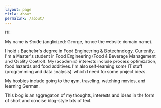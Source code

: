 ```yaml
---
layout: page
title: About
permalink: /about/
---
```


Hi! 

My name is Đorđe (anglicized: George, hence the website domain name).

I hold a Bachelor's degree in Food Engineering & Biotechnology. Currently, I'm a Master's student in Food Engineering (Food & Beverage Management and Quality Control). My (academic) interests include process optimization, food hazards and food additives. I'm also self-learning some IT stuff (programming and data analysis), which I need for some project ideas.

My hobbies include going to the gym, traveling, watching movies, and learning German.

This blog is an aggregation of my thoughts, interests and ideas in the form of short and concise blog-style bits of text.
